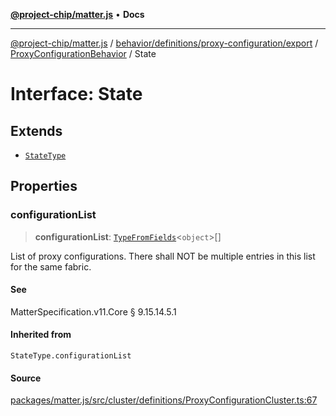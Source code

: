 [**@project-chip/matter.js**](../../../../../../../README.md) • **Docs**

***

[@project-chip/matter.js](../../../../../../../modules.md) / [behavior/definitions/proxy-configuration/export](../../../README.md) / [ProxyConfigurationBehavior](../README.md) / State

# Interface: State

## Extends

- [`StateType`](../../../-internal-/README.md#statetype)

## Properties

### configurationList

> **configurationList**: [`TypeFromFields`](../../../../../../../tlv/export/README.md#typefromfieldsf)\<`object`\>[]

List of proxy configurations. There shall NOT be multiple entries in this list for the same fabric.

#### See

MatterSpecification.v11.Core § 9.15.14.5.1

#### Inherited from

`StateType.configurationList`

#### Source

[packages/matter.js/src/cluster/definitions/ProxyConfigurationCluster.ts:67](https://github.com/project-chip/matter.js/blob/7a8cbb56b87d4ccf34bec5a9a95ab40a1711324f/packages/matter.js/src/cluster/definitions/ProxyConfigurationCluster.ts#L67)
